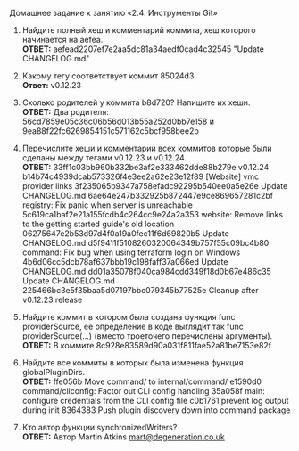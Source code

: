 Домашнее задание к занятию «2.4. Инструменты Git»

1) Найдите полный хеш и комментарий коммита, хеш которого начинается на aefea. <br/><b>ОТВЕТ:</b> aefead2207ef7e2aa5dc81a34aedf0cad4c32545  "Update CHANGELOG.md"
2) Какому тегу соответствует коммит 85024d3 
<br/><b>Ответ:</b> v0.12.23
3) Сколько родителей у коммита b8d720? Напишите их хеши. 
<br/><b>ОТВЕТ:</b> Два родителя: 56cd7859e05c36c06b56d013b55a252d0bb7e158 и 9ea88f22fc6269854151c571162c5bcf958bee2b

4) Перечислите хеши и комментарии всех коммитов которые были сделаны между тегами v0.12.23 и v0.12.24. 
<br/><b>ОТВЕТ:</b>
33ff1c03bb960b332be3af2e333462dde88b279e v0.12.24
b14b74c4939dcab573326f4e3ee2a62e23e12f89 [Website] vmc provider links
3f235065b9347a758efadc92295b540ee0a5e26e Update CHANGELOG.md
6ae64e247b332925b872447e9ce869657281c2bf registry: Fix panic when server is unreachable
5c619ca1baf2e21a155fcdb4c264cc9e24a2a353 website: Remove links to the getting started guide's old location
06275647e2b53d97d4f0a19a0fec11f6d69820b5 Update CHANGELOG.md
d5f9411f5108260320064349b757f55c09bc4b80 command: Fix bug when using terraform login on Windows
4b6d06cc5dcb78af637bbb19c198faff37a066ed Update CHANGELOG.md
dd01a35078f040ca984cdd349f18d0b67e486c35 Update CHANGELOG.md
225466bc3e5f35baa5d07197bbc079345b77525e Cleanup after v0.12.23 release

5) Найдите коммит в котором была создана функция func providerSource, ее определение в коде выглядит так func providerSource(...) (вместо троеточего перечислены аргументы).
<br/><b>ОТВЕТ:</b>  В коммите 8c928e83589d90a031f811fae52a81be7153e82f

6) Найдите все коммиты в которых была изменена функция globalPluginDirs.
<br/><b>ОТВЕТ:</b>
ffe056b Move command/ to internal/command/
e1590d0 command/cliconfig: Factor out CLI config handling
35a058f main: configure credentials from the CLI config file
c0b1761 prevent log output during init
8364383 Push plugin discovery down into command package

7) Кто автор функции synchronizedWriters?
<br/><b>ОТВЕТ:</b> Автор  Martin Atkins <mart@degeneration.co.uk>
